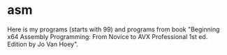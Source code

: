 # asm
Here is my  programs (starts with 99) and programs from book "Beginning x64 Assembly Programming: From Novice to AVX Professional 1st ed. Edition by Jo Van Hoey".
